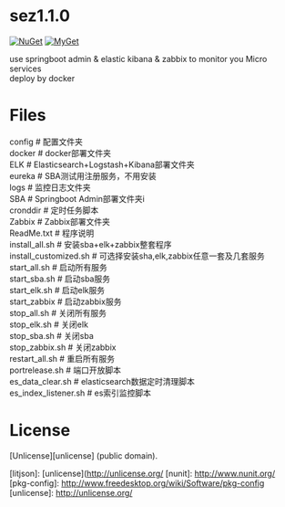 sez1.1.0
=======

[![NuGet](https://img.shields.io/nuget/v/LitJson.svg)](https://www.nuget.org/packages/LitJson) [![MyGet](https://img.shields.io/myget/litjson/vpre/LitJson.svg?label=myget)](https://www.myget.org/gallery/litjson)

use springboot admin & elastic kibana & zabbix to monitor you Micro services  
deploy by docker


# Files
config 	# 配置文件夹  
docker	# docker部署文件夹  
ELK	# Elasticsearch+Logstash+Kibana部署文件夹  
eureka	# SBA测试用注册服务，不用安装  
logs	# 监控日志文件夹  
SBA	# Springboot Admin部署文件夹i  
cronddir # 定时任务脚本  
Zabbix	# Zabbix部署文件夹  
ReadMe.txt      # 程序说明  
install_all.sh	# 安装sba+elk+zabbix整套程序  
install_customized.sh	# 可选择安装sha,elk,zabbix任意一套及几套服务  
start_all.sh	# 启动所有服务  
start_sba.sh	# 启动sba服务  
start_elk.sh	# 启动elk服务  
start_zabbix	# 启动zabbix服务  
stop_all.sh	# 关闭所有服务  
stop_elk.sh	# 关闭elk  
stop_sba.sh	# 关闭sba  
stop_zabbix.sh	# 关闭zabbix  
restart_all.sh	# 重启所有服务  
portrelease.sh	# 端口开放脚本  
es_data_clear.sh	# elasticsearch数据定时清理脚本  
es_index_listener.sh	# es索引监控脚本  


# License

[Unlicense][unlicense] (public domain).

[mygetgallery]: [https://www.myget.org/gallery/litjson]
[litjson]: [unlicense](http://unlicense.org/
[nunit]: http://www.nunit.org/
[pkg-config]: http://www.freedesktop.org/wiki/Software/pkg-config
[unlicense]: http://unlicense.org/
